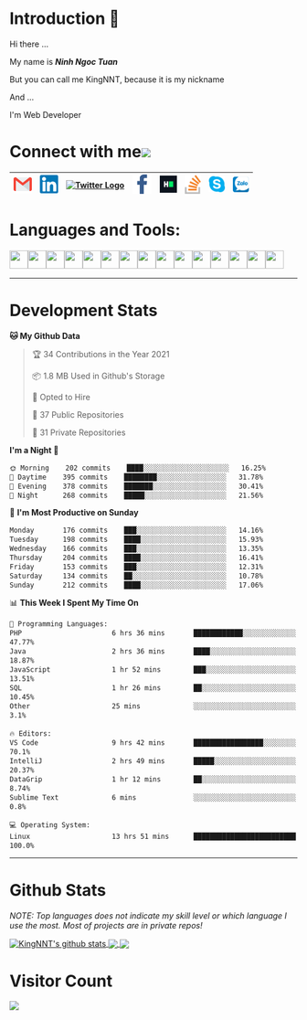 # Introduction 👋
Hi there ...

My name is ***Ninh Ngoc Tuan***

But you can call me KingNNT, because it is my nickname

And ...

I'm Web Developer
# Connect with me<img src="https://github.com/TheDudeThatCode/TheDudeThatCode/blob/master/Assets/Handshake.gif" height="32px">

| [<img src="https://github.com/KingNNT/KingNNT/blob/master/Assets/Contact-Icon/Gmail.svg" alt="Gmail logo" height="32">](mailto:Dev.KingNNT@gmail.com) | [<img src="https://github.com/KingNNT/KingNNT/blob/master/Assets/Contact-Icon/Linkedin.svg" alt="Linkedin Logo" width="32">](https://in.linkedin.com/in/kingnnt) | [<img src="https://github.com/TheDudeThatCode/TheDudeThatCode/blob/master/Assets/Twitter.svg" alt="Twitter Logo" width="32">](https://twitter.com/King_NNT) | [<img src="https://github.com/KingNNT/KingNNT/blob/master/Assets/Contact-Icon/facebook.svg" alt="Facebook logo" width="34">](https://facebook.com/Kinggg.NNT) | [<img src="https://github.com/KingNNT/KingNNT/blob/master/Assets/Contact-Icon/HackerRank.svg" alt="HackerRank Logo" width="30">](https://www.hackerrank.com/Dev_KingNNT) | [<img src="https://github.com/KingNNT/KingNNT/blob/master/Assets/Contact-Icon/stackoverflow.svg" alt="Stackoverflow Logo" width="28">](https://stackoverflow.com/users/12560659/king-nnt) | [<img src="https://github.com/KingNNT/KingNNT/blob/master/Assets/Contact-Icon/skype.svg" alt="Skype Logo" width="28">](https://join.skype.com/invite/eqRpzcC8cGsf) | [<img src="https://github.com/KingNNT/KingNNT/blob/master/Assets/Contact-Icon/zalo.svg" alt="Zalo Logo" width="28">](https://zalo.me/kingnnt) | 
|:---:|:---:|:---:|:---:|:---:|:---:|:---:|:---:|

# Languages and Tools:
<img align='left' height="32" width="32" src="https://cdn.jsdelivr.net/npm/simple-icons@v3/icons/visualstudio.svg" />
<img align='left' height="32" width="32" src="https://cdn.jsdelivr.net/npm/simple-icons@v3/icons/sublimetext.svg" />
<img align='left' height="32" width="32" src="https://cdn.jsdelivr.net/npm/simple-icons@v3/icons/visualstudiocode.svg" />
<img align='left' height="32" width="32" src="https://cdn.jsdelivr.net/npm/simple-icons@v3/icons/jetbrains.svg" />

<img align='left' height="32" width="32" src="https://cdn.jsdelivr.net/npm/simple-icons@v3/icons/html5.svg" />
<img align='left' height="32" width="32" src="https://cdn.jsdelivr.net/npm/simple-icons@v3/icons/css3.svg" />
<img align='left' height="32" width="32" src="https://cdn.jsdelivr.net/npm/simple-icons@3.5.0/icons/bootstrap.svg" />

<img align='left' height="32" width="32" src="https://cdn.jsdelivr.net/npm/simple-icons@v3/icons/javascript.svg" />

<img align='left' height="32" width="32" src="https://cdn.jsdelivr.net/npm/simple-icons@v3/icons/php.svg" />
<img align='left' height="32" width="32" src="https://cdn.jsdelivr.net/npm/simple-icons@v3/icons/laravel.svg" />
<img align='left' height="32" width="32" src="https://cdn.jsdelivr.net/npm/simple-icons@3.5.0/icons/java.svg" />

<img align='left' height="32" width="32" src="https://cdn.jsdelivr.net/npm/simple-icons@v3/icons/mysql.svg" />
<img align='left' height="32" width="32" src="https://cdn.jsdelivr.net/npm/simple-icons@3.5.0/icons/microsoftsqlserver.svg" />
<img align='left' height="32" width="32" src="https://cdn.jsdelivr.net/npm/simple-icons@v3/icons/mongodb.svg" />
<img align='left' height="32" width="32" src="https://cdn.jsdelivr.net/npm/simple-icons@v3/icons/sqlite.svg" />

<br>
<br>

---

# Development Stats
<!--START_SECTION:waka-->
**🐱 My Github Data** 

> 🏆 34 Contributions in the Year 2021
 > 
> 📦 1.8 MB Used in Github's Storage 
 > 
> 💼 Opted to Hire
 > 
> 📜 37 Public Repositories 
 > 
> 🔑 31 Private Repositories  
 > 
**I'm a Night 🦉** 

```text
🌞 Morning    202 commits    ████░░░░░░░░░░░░░░░░░░░░░   16.25% 
🌆 Daytime    395 commits    ████████░░░░░░░░░░░░░░░░░   31.78% 
🌃 Evening    378 commits    ███████░░░░░░░░░░░░░░░░░░   30.41% 
🌙 Night      268 commits    █████░░░░░░░░░░░░░░░░░░░░   21.56%

```
📅 **I'm Most Productive on Sunday** 

```text
Monday       176 commits    ███░░░░░░░░░░░░░░░░░░░░░░   14.16% 
Tuesday      198 commits    ████░░░░░░░░░░░░░░░░░░░░░   15.93% 
Wednesday    166 commits    ███░░░░░░░░░░░░░░░░░░░░░░   13.35% 
Thursday     204 commits    ████░░░░░░░░░░░░░░░░░░░░░   16.41% 
Friday       153 commits    ███░░░░░░░░░░░░░░░░░░░░░░   12.31% 
Saturday     134 commits    ██░░░░░░░░░░░░░░░░░░░░░░░   10.78% 
Sunday       212 commits    ████░░░░░░░░░░░░░░░░░░░░░   17.06%

```


📊 **This Week I Spent My Time On** 

```text
💬 Programming Languages: 
PHP                      6 hrs 36 mins       ████████████░░░░░░░░░░░░░   47.77% 
Java                     2 hrs 36 mins       ████░░░░░░░░░░░░░░░░░░░░░   18.87% 
JavaScript               1 hr 52 mins        ███░░░░░░░░░░░░░░░░░░░░░░   13.51% 
SQL                      1 hr 26 mins        ██░░░░░░░░░░░░░░░░░░░░░░░   10.45% 
Other                    25 mins             ░░░░░░░░░░░░░░░░░░░░░░░░░   3.1%

🔥 Editors: 
VS Code                  9 hrs 42 mins       █████████████████░░░░░░░░   70.1% 
IntelliJ                 2 hrs 49 mins       █████░░░░░░░░░░░░░░░░░░░░   20.37% 
DataGrip                 1 hr 12 mins        ██░░░░░░░░░░░░░░░░░░░░░░░   8.74% 
Sublime Text             6 mins              ░░░░░░░░░░░░░░░░░░░░░░░░░   0.8%

💻 Operating System: 
Linux                    13 hrs 51 mins      █████████████████████████   100.0%

```


<!--END_SECTION:waka-->

---

# Github Stats

*NOTE: Top languages does not indicate my skill level or which language I use the most. Most of projects are in private repos!*

<a href="https://github.com/KingNNT">
  <img align="center" src="https://github-readme-stats.vercel.app/api?username=KingNNT&show_icons=true&theme=gruvbox&count_private=true" alt="KingNNT's github stats" />
</a>

<a href="https://github.com/KingNNT">
  <img align="center" src="https://github-readme-stats.vercel.app/api/top-langs/?username=KingNNT&layout=compact&theme=gruvbox&count_private=true&how_icons=true" />
</a>

<a href="https://github.com/KingNNT">
  <img align="center" src="https://github-readme-stats.vercel.app/api/pin/?username=KingNNT&repo=MS-Tools&theme=gruvbox" />
</a>

# Visitor Count
<img src="https://profile-counter.glitch.me/KingNNT/count.svg" />
